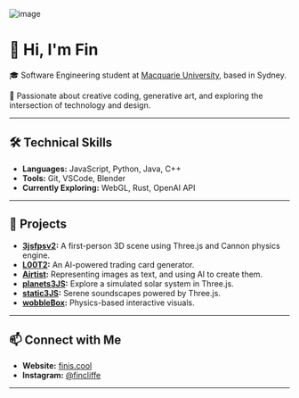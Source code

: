 ![image](https://github.com/user-attachments/assets/5824b032-2d44-4c7f-a84f-61b9aaf5f1ef)


# 👋 Hi, I'm Fin

🎓 Software Engineering student at [Macquarie University](https://www.mq.edu.au/), based in Sydney.

🧠 Passionate about creative coding, generative art, and exploring the intersection of technology and design.

---

## 🛠️ Technical Skills

- **Languages:** JavaScript, Python, Java, C++
- **Tools:** Git, VSCode, Blender
- **Currently Exploring:** WebGL, Rust, OpenAI API

---

## 🚀 Projects

- **[3jsfpsv2](https://github.com/ffinbar/3jsfpsv2):** A first-person 3D scene using Three.js and Cannon physics engine.
- **[L00T2](https://github.com/ffinbar/L00T2):** An AI-powered trading card generator.
- **[Airtist](https://github.com/ffinbar/Airtist):** Representing images as text, and using AI to create them.
- **[planets3JS](https://github.com/ffinbar/planets3JS):** Explore a simulated solar system in Three.js.
- **[static3JS](https://github.com/ffinbar/static3JS):** Serene soundscapes powered by Three.js.
- **[wobbleBox](https://github.com/ffinbar/wobbleBox):** Physics-based interactive visuals.

---

## 📫 Connect with Me

- **Website:** [finis.cool](https://finis.cool)
- **Instagram:** [@fincliffe](https://instagram.com/fincliffe)

---

